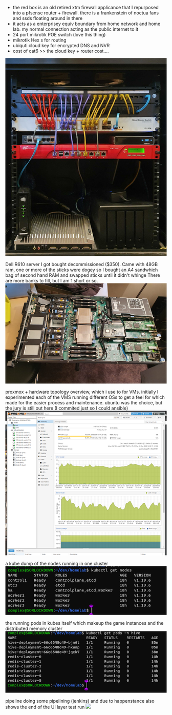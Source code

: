* the red box is an old retired xtm firewall applicance that I repurposed into a pfsense router + firewall. there is a frankenstein of noctua fans and ssds floating around in there
* it acts as a enterprisey equiv boundary from home network and home lab. my normal connection acting as the public internet to it
* 24 port mikrotik POE switch (love this thing)
* mikrotik Hex s for routing
* ubiquti cloud key for encrypted DNS and NVR
* cost of cat6 >> the cloud key + router cost....  

![](images/rack-stack1.jpg)  
   
Dell R610 server I got bought decommissioned ($350). Came with 48GB ram, one or more of the sticks were dogey so I bought an A4 sandwhich bag of second hand RAM and swapped sticks until it didn't whinge There are more banks to fill, but I am 1 short or so.
![](images/server-R610.png)
  
  
proxmox + hardware topology overview, which i use to for VMs. initially I experimented each of the VMS running different OSs to get a feel for which made for the easier process and maintenance. ubuntu was the choice, but the jury is still out here (I commited just so I could ansible)
![](images/proxmox.png)  
  
a kube dump of the nodes running in one cluster
![](images/kube-nodes.png)  
  
the running pods in kubes itself which makeup the game instances and the distributed memory cluster
![](images/kube-deployments.png)  
  
pipeline doing some pipelining (jenkins) and due to happenstance also shows the end of the UI layer test run
![](images/pipeline.png)  
  
